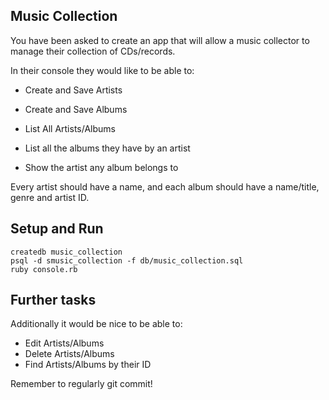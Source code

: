 ## Music Collection

You have been asked to create an app that will allow a music collector to manage their collection of CDs/records.

In their console they would like to be able to:

* Create and Save Artists
* Create and Save Albums
* List All Artists/Albums

* List all the albums they have by an artist
* Show the artist any album belongs to

Every artist should have a name, and each album should have a name/title, genre and artist ID.

## Setup and Run

```
createdb music_collection 
psql -d smusic_collection -f db/music_collection.sql 
ruby console.rb
```

## Further tasks

Additionally it would be nice to be able to:

* Edit Artists/Albums
* Delete Artists/Albums
* Find Artists/Albums by their ID

Remember to regularly git commit!
